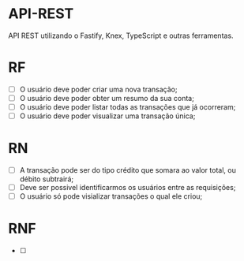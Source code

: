 # API-REST
API REST utilizando o Fastify, Knex, TypeScript e outras ferramentas.
 

 # RF

 - [ ] O usuário deve poder criar uma nova transação;
 - [ ] O usuário deve poder obter um resumo da sua conta;
 - [ ] O usuário deve poder listar todas as transações que já ocorreram;
 - [ ] O usuário deve poder visualizar uma transação única;
 # RN

 - [ ] A transação pode ser do tipo crédito que somara ao valor total, ou débito subtrairá;
 - [ ] Deve ser possivel identificarmos os usuários entre as requisições;
 - [ ] O usuário só pode visializar transações o qual ele criou;

 # RNF

 - [ ]